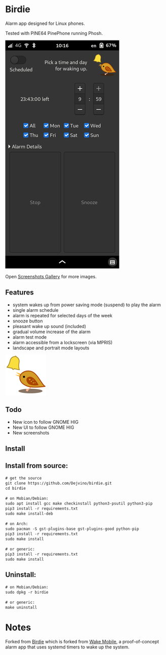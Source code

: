 # Birdie
Alarm app designed for Linux phones.

Tested with PINE64 PinePhone running Phosh.

![Screenshot](screenshots/default.png)

Open [Screenshots Gallery](./screenshots/README.md) for more images.

## Features
- system wakes up from power saving mode (suspend) to play the alarm
- single alarm schedule
- alarm is repeated for selected days of the week
- snooze button
- pleasant wake up sound (included)
- gradual volume increase of the alarm
- alarm test mode
- alarm accessible from a lockscreen (via MPRIS)
- landscape and portrait mode layouts

![Logo](com.github.dejvino.birdie.png)

## Todo
- New icon to follow GNOME HIG
- New UI to follow GNOME HIG
- New screenshots

## Install

## Install from source:

```
# get the source
git clone https://github.com/Dejvino/birdie.git
cd birdie

# on Mobian/Debian:
sudo apt install gcc make checkinstall python3-psutil python3-pip
pip3 install -r requirements.txt
sudo make install-deb

# on Arch:
sudo pacman -S gst-plugins-base gst-plugins-good python-pip
pip3 install -r requirements.txt
sudo make install

# or generic:
pip3 install -r requirements.txt
sudo make install
```

## Uninstall:

```
# on Mobian/Debian:
sudo dpkg -r birdie

# or generic:
make uninstall
```

# Notes
Forked from [Birdie](https://github.com/Dejvino/birdie) which is forked from [Wake Mobile](https://gitlab.gnome.org/kailueke/wake-mobile), a proof-of-concept alarm app that uses systemd timers to wake up the system.